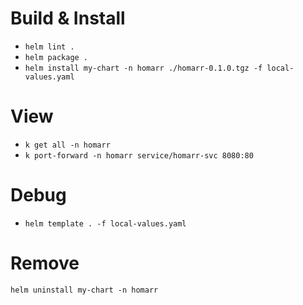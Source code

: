 # Build & Install

* `helm lint .`
* `helm package .`
* `helm install my-chart -n homarr ./homarr-0.1.0.tgz -f local-values.yaml`

# View

* `k get all -n homarr`
* `k port-forward -n homarr service/homarr-svc 8080:80`

# Debug

* `helm template . -f local-values.yaml`

# Remove

`helm uninstall my-chart -n homarr`
